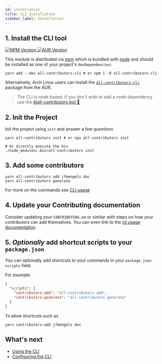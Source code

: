 ```yaml
---
id: installation
title: CLI Installation
sidebar_label: Installation
---
```



## 1. Install the CLI tool
<a href="https://www.npmjs.com/package/all-contributors-cli">
    <img src="https://img.shields.io/npm/v/all-contributors-cli.svg" alt="NPM Version" />
</a>
<a href="https://aur.archlinux.org/packages/all-contributors-cli">
    <img src="https://img.shields.io/aur/version/all-contributors-cli.svg" alt="AUR Version" />
</a>

This module is distributed via [npm](https://www.npmjs.com/) which is bundled with [node](https://nodejs.org/) and
should be installed as one of your project's `devDependencies`:

```console
yarn add --dev all-contributors-cli # or npm i -D all-contributors-cli
```

Alternatively, Arch Linux users can install the [`all-contributors-cli`](https://aur.archlinux.org/packages/all-contributors-cli) package from the AUR.

> The CLI is node based, if you don't wish to add a node dependency use the [@all-contributors bot 🤖](../bot/overview)


## 2. Init the Project
Init the project using `init` and answer a few questions

```console
yarn all-contributors init # or npx all-contributors init 

# Or directly execute the bin
./node_modules/.bin/all-contributors init
```

## 3. Add some contributors
```console
yarn all-contributors add jfmengels doc
yarn all-contributors generate
```
For more on the commands see [CLI usage](usage)


## 4. Update your Contributing documentation
Consider updating your `CONTRIBUTING.md` or similar with steps on how your contributors can add themselves. You can even link to the [cli usage documentation](usage).


## 5. *Optionally* add shortcut scripts to your `package.json`
You can optionally add shortcuts to your commands in your `package.json` `scripts` field.

For example:
```json
{
  "scripts": {
    "contributors:add": "all-contributors add",
    "contributors:generate": "all-contributors generate"
  }
}
```

To allow shortcuts such as
```console
yarn contributors:add jfmengels doc
```


## What's next
- [Using the CLI](usage)
- [Configuring the CLI](configuration)

